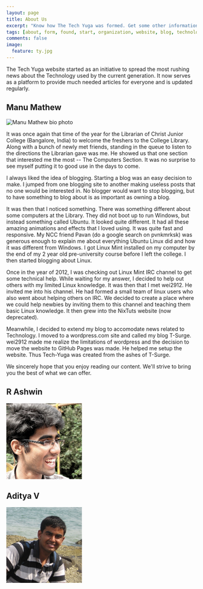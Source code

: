 ```yaml
---
layout: page
title: About Us
excerpt: "Know how The Tech Yuga was formed. Get some other information about the Website."
tags: [about, form, found, start, organization, website, blog, technology]
comments: false
image:
  feature: ty.jpg
---
```


The Tech Yuga website started as an initiative to spread the most rushing news about the Technology used by the current generation. It now serves as a platform to provide much needed articles for everyone and is updated regularly.

## Manu Mathew

<img src="/images/manu.jpg" class="bio-photo" alt="Manu Mathew bio photo">

It was once again that time of the year for the Librarian of Christ Junior College (Bangalore, India) to welcome the freshers to the College Library. Along with a bunch of newly met friends, standing in the queue to listen to the directions the Librarian gave was me. He showed us that one section that interested me the most -- The Computers Section. It was no surprise to see myself putting it to good use in the days to come.

I always liked the idea of blogging. Starting a blog was an easy decision to make. I jumped from one blogging site to another making useless posts that no one would be interested in. No blogger would want to stop blogging, but to have something to blog about is as important as owning a blog.

It was then that I noticed something. There was something different about some computers at the Library. They did not boot up to run Windows, but instead something called Ubuntu. It looked quite different. It had all these amazing animations and effects that I loved using. It was quite fast and responsive. My NCC friend Pavan (do a google search on pvnkmrksk) was generous enough to explain me about everything Ubuntu Linux did and how it was different from Windows. I got Linux Mint installed on my computer by the end of my 2 year old pre-university course before I left the college. I then started blogging about Linux.

Once in the year of 2012, I was checking out Linux Mint IRC channel to get some technical help. While waiting for my answer, I decided to help out others with my limited Linux knowledge. It was then that I met wei2912. He invited me into his channel. He had formed a small team of linux users who also went about helping others on IRC. We decided to create a place where we could help newbies by inviting them to this channel and teaching them basic Linux knowledge. It then grew into the NixTuts website (now deprecated).

Meanwhile, I decided to extend my blog to accomodate news related to Technology. I moved to a wordpress.com site and called my blog T-Surge. wei2912 made me realize the limitations of wordpress and the decision to move the website to GitHub Pages was made.
He helped me setup the website. Thus Tech-Yuga was created from the ashes of T-Surge. 

We sincerely hope that you enjoy reading our content. We'll strive to bring you the best of what we can offer.

## R Ashwin

<img src="/images/ashwin.jpg" class="bio-photo" alt="R Ashwin bio photo">

<!-- To be filled -->

## Aditya V

<img src="/images/aditya.jpg" class="bio-photo" alt="Aditya V bio photo">

<!-- To be filled -->
